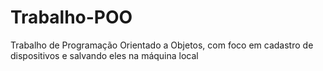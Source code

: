# Trabalho-POO
Trabalho de Programação Orientado a Objetos, com foco em cadastro de dispositivos e salvando eles na máquina local

